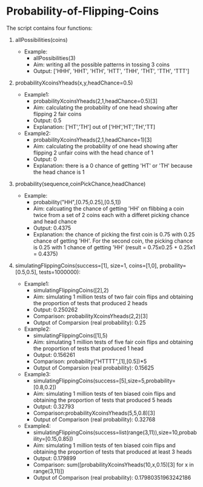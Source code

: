 # Probability-of-Flipping-Coins

The script contains four functions: 
1. allPossibilities(coins)
   - Example: 
     - allPossibilities(3)
     - Aim: writing all the possible patterns in tossing 3 coins 
     - Output: ['HHH', 'HHT', 'HTH', 'HTT', 'THH', 'THT', 'TTH', 'TTT']
 
 
2. probabilityXcoinsYheads(x,y,headChance=0.5)
   - Example1: 
     - probabilityXcoinsYheads(2,1,headChance=0.5)[3]
     - Aim: calculating the probability of one head showing after flipping 2 fair coins 
     - Output: 0.5 
     - Explanation: ['HT','TH'] out of ['HH','HT','TH','TT]
   - Example2:
     - probabilityXcoinsYheads(2,1,headChance=1)[3]
     - Aim: calculating the probability of one head showing after flipping 2 unfair coins with the head chance of 1
     - Output: 0
     - Explanation: there is a 0 chance of getting 'HT' or 'TH' because the head chance is 1
   
   
3. probability(sequence,coinPickChance,headChance)
   - Example: 
      - probability("HH",[0.75,0.25],[0.5,1])
      - Aim: calcuating the chance of getting 'HH' on flibbing a coin twice from a set of 2 coins each with a differet picking chance and head chance
      - Output: 0.4375
      - Explanation: the chance of picking the first coin is 0.75 with 0.25 chance of getting 'HH'. For the second coin, the picking chance is 0.25 with 1 chance of getting 'HH' (result = 0.75x0.25 + 0.25x1 = 0.4375)


4. simulatingFlippingCoins(success=[1], size=1, coins=[1,0], probaility=[0.5,0.5], tests=1000000):
   - Example1: 
      - simulatingFlippingCoins([2],2)
      - Aim: simulating 1 million tests of two fair coin flips and obtaining the proportion of tests that produced 2 heads
      - Output: 0.250262
      - Comparison: probabilityXcoinsYheads(2,2)[3]
      - Output of Comparsion (real probability): 0.25
   - Example2: 
      - simulatingFlippingCoins([1],5)
      - Aim: simulating 1 million tests of five fair coin flips and obtaining the proportion of tests that produced 1 head
      - Output: 0.156261
      - Comparison: probability("HTTTT",[1],[0.5])*5 
      - Output of Comparsion (real probability): 0.15625
   - Example3:
      - simulatingFlippingCoins(success=[5],size=5,probability=[0.8,0.2])
      - Aim: simulating 1 million tests of ten biased coin flips and obtaining the proportion of tests that produced 5 heads
      - Output: 0.32793
      - Comparison:probabilityXcoinsYheads(5,5,0.8)[3]
      - Output of Comparison (real probability): 0.32768
   - Example4: 
      - simulatingFlippingCoins(success=list(range(3,11)),size=10,probability=[0.15,0.85])
      - Aim: simulating 1 million tests of ten biased coin flips and obtaining the proportion of tests that produced at least 3 heads
      - Output: 0.179899
      - Comparison: sum([probabilityXcoinsYheads(10,x,0.15)[3] for x in range(3,11)])
      - Output of Comparison (real probability): 0.17980351963242186

